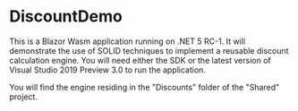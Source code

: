 # DiscountDemo
This is a Blazor Wasm application running on .NET 5 RC-1.  It will demonstrate the use of SOLID techniques to implement a reusable discount calculation engine. You will need either the SDK or the latest version of Visual Studio 2019 Preview 3.0 to run the application.

You will find the engine residing in the "Discounts" folder of the "Shared" project.
